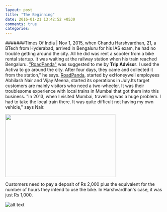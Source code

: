 ```yaml
---
layout: post
title: "The Beginning"
date: 2016-01-21 13:42:52 +0530
comments: true
categories: 
---
```

#######Times Of India | Nov 1, 2015,
when Chandu Harshvardhan, 21, a BTech from Hyderabad, arrived in Bengaluru for his IAS exam, he had no trouble getting around the city. All he did was rent a scooter from a bike rental startup. It was waiting at the railway station when his train reached Bengaluru. ["RoadPanda"](https://www.roadpanda.com) was suggested to me by **Trip Advisor**. I used the Activa to go around the city. After four days, they came and collected it from the station," he says. [RoadPanda](https://www.roadpanda.com), started by exHoneywell employees Abhilash Nair and Vijay Meena, started its operations in July.Its target customers are mainly visitors who need a two-wheeler. It was their troublesome experience with local trains in Mumbai that got them into this business. "In 2013, when I visited Mumbai, travelling was a huge problem. I had to take the local train there. It was quite difficult not having my own vehicle," says Nair.   

<img src="http://s3-us-west-2.amazonaws.com/roadpandaimages/logo_two.png" width="350" height="200" />


Customers need to pay a deposit of Rs 2,000 plus the equivalent for the number of hours they intend to use the bike. In Harshvardhan's case, it was just Rs 1,000.  

![alt text](http://knowstartup.com/wp-content/uploads/2015/11/bike-startup-knowstartup-340x160.jpg)


